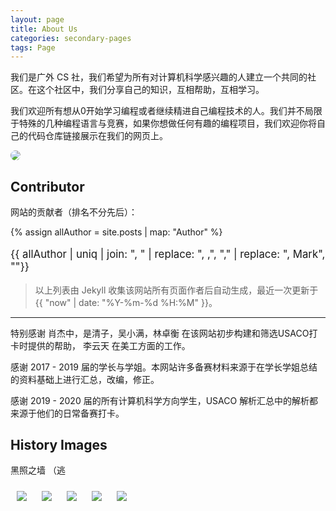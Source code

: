 ```yaml
---
layout: page
title: About Us
categories: secondary-pages
tags: Page
---
```


<div style="clear:right"></div>

我们是广外 CS 社，我们希望为所有对计算机科学感兴趣的人建立一个共同的社区。在这个社区中，我们分享自己的知识，互相帮助，互相学习。

我们欢迎所有想从0开始学习编程或者继续精进自己编程技术的人。我们并不局限于特殊的几种编程语言与竞赛，如果你想做任何有趣的编程项目，我们欢迎你将自己的代码仓库链接展示在我们的网页上。

<img src="{{ site.baseurl }}/assets/2021Members.png" style="border-radius: 10px"/>
<div style="clear: both"></div>

## **Contributor**

网站的贡献者（排名不分先后）：

{% assign allAuthor = site.posts | map: "Author" %}
<p style="font-size: larger">
{{ allAuthor | uniq | join: ", " | replace: ", ,", "," | replace: ", Mark", ""}}
</p>

> 以上列表由 Jekyll 收集该网站所有页面作者后自动生成，最近一次更新于 {{ "now" | date: "%Y-%m-%d %H:%M" }}。

---

特别感谢 肖杰中，是清子，吴小满，林卓衡 在该网站初步构建和筛选USACO打卡时提供的帮助， 李云天 在美工方面的工作。

感谢 2017 - 2019 届的学长与学姐。本网站许多备赛材料来源于在学长学姐总结的资料基础上进行汇总，改编，修正。 

感谢 2019 - 2020 届的所有计算机科学方向学生，USACO 解析汇总中的解析都来源于他们的日常备赛打卡。

## **History Images**

<p>黑照之墙 （逃</p>

<div class="image-horizontal-box">
<img src="{{ site.baseurl }}/assets/2019Members.jpg" style="margin: 10px;"/>
<img src="{{ site.baseurl }}/assets/2020Members.jpg" style="margin: 10px;"/>
<img src="{{ site.baseurl }}/assets/2020AlgoCamp.jpg" style="margin: 10px;"/>
<img src="{{ site.baseurl }}/assets/2019AlgoCamp1.jpg" style="margin: 10px;"/>
<img src="{{ site.baseurl }}/assets/2019AlgoCamp2.jpg" style="margin: 10px;"/>
</div>